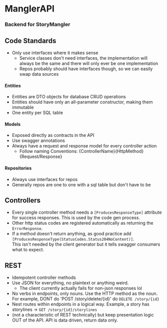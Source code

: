 # ManglerAPI
### Backend for StoryMangler

## Code Standards

* Only use interfaces where it makes sense 
  * Service classes don't need interfaces, the implementation will always be the same and there will only ever be one implementation
  * Repos probably should have interfaces though, so we can easily swap data sources

#### Entities 

* Entities are DTO objects for database CRUD operations
* Entities should have only an all-parameter constructor, making them immutable
* One entity per SQL table

#### Models

* Exposed directly as contracts in the API
* Use swagger annotations
* Always have a request and response model for every controller action
  * Follow naming Conventions: {ControllerName}{HttpMethod}{Request/Response}


#### Repositories

* Always use interfaces for repos
* Generally repos are one to one with a sql table but don't have to be


## Controllers

* Every single controller method needs a `[ProducesResponseType]` attribute for success responses.  This is used by the code gen process.
* Other http status codes are registered automatically as returning the `ErrorResponse`.
* If a method doesn't return anything, as good practice add `[ProducesResponseType(StatusCodes.Status204NoContent)]`.  
This isn't needed by the client generator but it tells swagger consumers what to expect.

## REST

* Idempotent controller methods
* Use JSON for everything, no plaintext or anything weird.
  * The client currently actually fails for non-json responses lol
* No verbs in endpoints, only nouns.  Use the HTTP method as the noun.  For example, DONT do 'POST /story/delete/{id}' do `DELETE /story/{id}`
* Nest routes within endpoints in a logical way.  Example, a story has storylines -> `GET /story/{id}/storylines`
* (not a characteristic of REST technically) but keep presentation logic OUT of the API.  API is data driven, return data only.